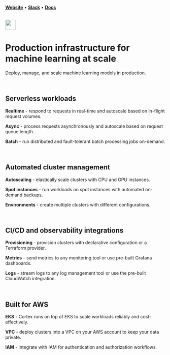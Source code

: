 **[Website](https://www.cortex.dev)** • **[Slack](https://community.cortex.dev)** • **[Docs](https://docs.cortex.dev)**

<br>

<img src='https://cortex-public.s3.us-west-2.amazonaws.com/logo.png' height='32'>

<br>

# Production infrastructure for machine learning at scale

Deploy, manage, and scale machine learning models in production.

<br>

## Serverless workloads

**Realtime** - respond to requests in real-time and autoscale based on in-flight request volumes.

**Async** - process requests asynchronously and autoscale based on request queue length.

**Batch** - run distributed and fault-tolerant batch processing jobs on-demand.

<br>

## Automated cluster management

**Autoscaling** - elastically scale clusters with CPU and GPU instances.

**Spot instances** - run workloads on spot instances with automated on-demand backups.

**Environments** - create multiple clusters with different configurations.

<br>

## CI/CD and observability integrations

**Provisioning** - provision clusters with declarative configuration or a Terraform provider.

**Metrics** - send metrics to any monitoring tool or use pre-built Grafana dashboards.

**Logs** - stream logs to any log management tool or use the pre-built CloudWatch integration.

<br>

## Built for AWS

**EKS** - Cortex runs on top of EKS to scale workloads reliably and cost-effectively.

**VPC** - deploy clusters into a VPC on your AWS account to keep your data private.

**IAM** - integrate with IAM for authentication and authorization workflows.
